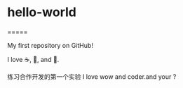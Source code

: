 # hello-world
=====

My first repository on GitHub!

I love :coffee:, :pizza:, and :dancer:.


练习合作开发的第一个实验
I love wow and coder.and your ?
